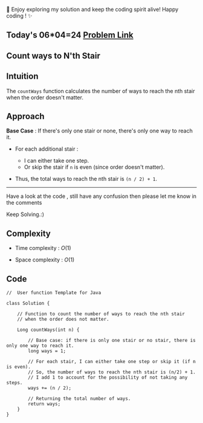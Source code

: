 🚀 Enjoy exploring my solution and keep the coding spirit alive! Happy coding ! ✨

## Today's 06*04=24 [Problem Link](https://www.geeksforgeeks.org/problems/count-ways-to-nth-stairorder-does-not-matter1322/1)
## Count ways to N'th Stair

## Intuition
The `countWays` function calculates the number of ways to reach the nth stair when the order doesn't matter.

## Approach

**Base Case** : If there's only one stair or none, there's only one way to reach it.

- For each additional stair :
   - I can either take one step.
   - Or skip the stair if `n` is even (since order doesn't matter).

- Thus, the total ways to reach the nth stair is `(n / 2) + 1`.

---
Have a look at the code , still have any confusion then please let me know in the comments

Keep Solving.:)

## Complexity
- Time complexity : $O(1)$
<!-- Add your time complexity here, e.g. $$O())$$ -->

- Space complexity : $O(1)$
<!-- Add your space complexity here, e.g. $$O(n)$$ -->

## Code

```
//  User function Template for Java

class Solution {

    // Function to count the number of ways to reach the nth stair
    // when the order does not matter.

    Long countWays(int n) {

        // Base case: if there is only one stair or no stair, there is only one way to reach it.
        long ways = 1;

        // For each stair, I can either take one step or skip it (if n is even).
        // So, the number of ways to reach the nth stair is (n/2) + 1.
        // I add 1 to account for the possibility of not taking any steps.
        ways += (n / 2);

        // Returning the total number of ways.
        return ways;
    }
}
```